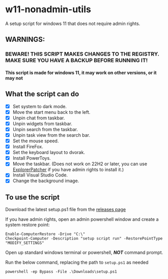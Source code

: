 # w11-nonadmin-utils
A setup script for windows 11 that does not require admin rights.

## WARNINGS:

### BEWARE! THIS SCRIPT MAKES CHANGES TO THE REGISTRY. MAKE SURE YOU HAVE A BACKUP BEFORE RUNNING IT!

#### This script is made for windows 11, it may work on other versions, or it may not

## What the script can do

- [x] Set system to dark mode.
- [x] Move the start menu back to the left.
- [x] Unpin chat from taskbar.
- [x] Unpin widgets from taskbar.
- [x] Unpin search from the taskbar.
- [x] Unpin task view from the search bar.
- [x] Set the mouse speed.
- [x] Install FireFox.
- [x] Set the keyboard layout to dvorak.
- [x] Install PowerToys.
- [x] Move the taskbar. (Does not work on 22H2 or later, you can use [ExplorerPatcher](https://github.com/valinet/ExplorerPatcher/releases) if you have admin rights to install it.)
- [x] Install Visual Studio Code.
- [x] Change the background image. 

## To use the script

Download the latest setup.ps1 file from the [releases page](https://github.com/starchyunderscore/w11-nonadmin-utils/releases/latest)

If you have admin rights, open an admin powershell window and create a system restore point:

```
Enable-ComputerRestore -Drive "C:\"
Checkpoint-Computer -Description "setup script run" -RestorePointType "MODIFY_SETTINGS"
```

Open up standard windows terminal or powershell, ***NOT*** command prompt.

Run the below command, replacing the path to `setup.ps1` as needed

```
powershell -ep Bypass -File .\Downloads\setup.ps1
```
